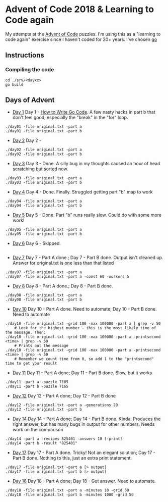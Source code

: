 # Advent of Code 2018 & Learning to Code again

My attempts at the [Advent of Code](https://adventofcode.com/2018) puzzles.
I'm using this as a "learning to code again" exercise since I haven't coded for 20+ years.
I've chosen [go](https://golang.org)

## Instructions

### Compiling the code

```
cd ./srv/<dayxx>
go build
```

###

## Days of Advent

+ [Day 1](src/day01/day01.go)
Day 1 - [How to Write Go Code](https://golang.org/doc/code.html). A few nasty hacks in part b that don't feel good, especially the "break" in the "for" loop.
```
./day01 -file original.txt -part a
./day01 -file original.txt -part b
```

+ [Day 2](src/day02/day02.go)
Day 2 - 
```
./day02 -file original.txt -part a
./day02 -file original.txt -part b
```

+ [Day 3](src/day03/day03.go)
Day 3 - Done. A silly bug in my thoughts caused an hour of head scratching but sorted now.
```
./day03 -file original.txt -part a
./day03 -file original.txt -part b
```

+ [Day 4](src/day04/day04.go)
Day 4 - Done. Finally. Struggled getting part "b" map to work
```
./day04 -file original.txt -part a
./day04 -file original.txt -part b
```

+ [Day 5](src/day05/day05.go)
Day 5 - Done. Part "b" runs really slow. Could do with some more work!
```
./day05 -file original.txt -part a
./day05 -file original.txt -part b
```

+ [Day 6](src/day06)
Day 6 - Skipped.
```
```

+ [Day 7](src/day07/day07.go)
Day 7 - Part A done.; 
Day 7 - Part B done. Output isn't cleaned up. Answer for original.txt is one less than that listed
```
./day07 -file original.txt -part a
./day07 -file original.txt -part a -const 60 -workers 5
```

+ [Day 8](src/day08/day08.go)
Day 8 - Part A done.; 
Day 8 - Part B done.
```
./day08 -file original.txt -part a
./day08 -file original.txt -part b
```

+ [Day 10](src/day10/day10.go)
Day 10 - Part A done. Need to automate; 
Day 10 - Part B done. Need to automate
```
./day10 -file original.txt -grid 100 -max 100000 -part a | grep -v 50
    # Look for the highest number - this is the most likely time of the message. Then:
./day10 -file original.txt -grid 100 -max 100000 -part a -printsecond <time> | grep -v 50
    # Prints out the message
./day10 -file original.txt -grid 100 -max 100000 -part a -printsecond <time> | grep -v 50
    # Remember we count time from 0, so add 1 to the "printsecond" time to get your result
```

+ [Day 11](src/day11/day11.go)
Day 11 - Part A done; 
Day 11 - Part B done. Slow, but it works
```
./day11 -part a -puzzle 7165
./day11 -part b -puzzle 7165
```

+ [Day 12](src/day12/day12.go)
Day 12 - Part A done; 
Day 12 - Part B done
```
./day12 -file original.txt -part a -generations 20
./day12 -file original.txt -part b
```

+ [Day 14](src/day14/day14.go)
Day 14 - Part A done; 
Day 14 - Part B done. Kinda. Produces the right answer, but has many bugs in output for other numbers. Needs work on the comparison
```
./day14 -part a -recipes 825401 -answers 10 [-print]
./day14 -part b -result "825401"
```

+ [Day 17](src/day17/day17.go)
Day 17 - Part A done. Tricky! Not an elegant solution; 
Day 17 - Part B done. Nothing to this, just an extra print statement.
```
./day17 -file original.txt -part a [> output]
./day17 -file original.txt -part b [> output]
```

+ [Day 18](src/day18/day18.go)
Day 18 - Part A done; 
Day 18 - Got answer. Need to automate.
```
./day18 -file original.txt -part a -minutes 10 -grid 50
./day18 -file original.txt -part b -minutes 1000 -grid 50
```